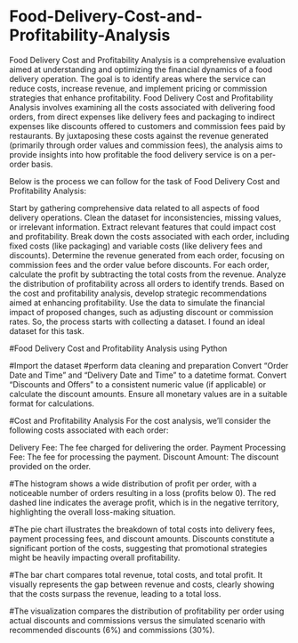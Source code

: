 # Food-Delivery-Cost-and-Profitability-Analysis
Food Delivery Cost and Profitability Analysis is a comprehensive evaluation aimed at understanding and optimizing the financial dynamics of a food delivery operation. The goal is to identify areas where the service can reduce costs, increase revenue, and implement pricing or commission strategies that enhance profitability.
Food Delivery Cost and Profitability Analysis involves examining all the costs associated with delivering food orders, from direct expenses like delivery fees and packaging to indirect expenses like discounts offered to customers and commission fees paid by restaurants. By juxtaposing these costs against the revenue generated (primarily through order values and commission fees), the analysis aims to provide insights into how profitable the food delivery service is on a per-order basis.

Below is the process we can follow for the task of Food Delivery Cost and Profitability Analysis:

Start by gathering comprehensive data related to all aspects of food delivery operations.
Clean the dataset for inconsistencies, missing values, or irrelevant information.
Extract relevant features that could impact cost and profitability.
Break down the costs associated with each order, including fixed costs (like packaging) and variable costs (like delivery fees and discounts).
Determine the revenue generated from each order, focusing on commission fees and the order value before discounts.
For each order, calculate the profit by subtracting the total costs from the revenue. Analyze the distribution of profitability across all orders to identify trends.
Based on the cost and profitability analysis, develop strategic recommendations aimed at enhancing profitability.
Use the data to simulate the financial impact of proposed changes, such as adjusting discount or commission rates.
So, the process starts with collecting a dataset. I found an ideal dataset for this task.

#Food Delivery Cost and Profitability Analysis using Python

#Import the dataset
#perform data cleaning and preparation
Convert “Order Date and Time” and “Delivery Date and Time” to a datetime format.
Convert “Discounts and Offers” to a consistent numeric value (if applicable) or calculate the discount amounts.
Ensure all monetary values are in a suitable format for calculations.

#Cost and Profitability Analysis
For the cost analysis, we’ll consider the following costs associated with each order:

Delivery Fee: The fee charged for delivering the order.
Payment Processing Fee: The fee for processing the payment.
Discount Amount: The discount provided on the order.

#The histogram shows a wide distribution of profit per order, with a noticeable number of orders resulting in a loss (profits below 0). The red dashed line indicates the average profit, which is in the negative territory, highlighting the overall loss-making situation.

#The pie chart illustrates the breakdown of total costs into delivery fees, payment processing fees, and discount amounts. Discounts constitute a significant portion of the costs, suggesting that promotional strategies might be heavily impacting overall profitability.

#The bar chart compares total revenue, total costs, and total profit. It visually represents the gap between revenue and costs, clearly showing that the costs surpass the revenue, leading to a total loss.

#The visualization compares the distribution of profitability per order using actual discounts and commissions versus the simulated scenario with recommended discounts (6%) and commissions (30%).
